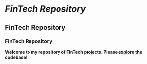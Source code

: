 # *FinTech Repository*

## FinTech Repository

### FinTech Repository

**Welcome to my repository of FinTech projects. Please explore the codebase!**
